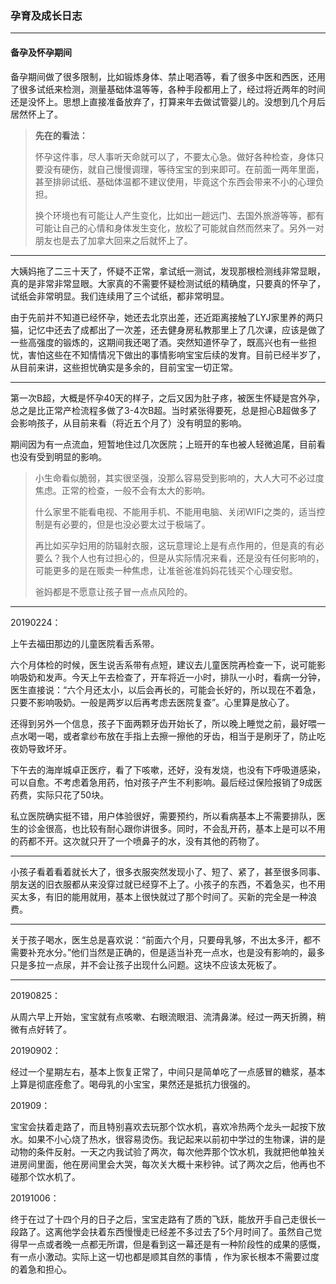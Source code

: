 ### 孕育及成长日志

---

#### 备孕及怀孕期间

备孕期间做了很多限制，比如锻炼身体、禁止喝酒等，看了很多中医和西医，还用了很多试纸来检测，测量基础体温等等，各种手段都用上了，经过将近两年的时间还是没怀上。思想上直接准备放弃了，打算来年去做试管婴儿的。没想到几个月后居然怀上了。

> **先在的看法：**
>
> 怀孕这件事，尽人事听天命就可以了，不要太心急。做好各种检查，身体只要没有硬伤，就自己慢慢调理，等待宝宝的到来即可。在前面一两年里面，甚至排卵试纸、基础体温都不建议使用，毕竟这个东西会带来不小的心理负担。
>
> 换个环境也有可能让人产生变化，比如出一趟远门、去国外旅游等等，都有可能让自己的心情和身体发生变化，放松了可能就自然而然来了。另外一对朋友也是去了加拿大回来之后就怀上了。

---

大姨妈拖了二三十天了，怀疑不正常，拿试纸一测试，发现那根检测线非常显眼，真的是非常非常显眼。大家真的不需要怀疑检测试纸的精确度，只要真的怀孕了，试纸会非常明显。我们连续用了三个试纸，都非常明显。

由于先前并不知道已经怀孕，她还去北京出差，还近距离接触了LYJ家里养的两只猫，记忆中还去了成都出了一次差，还去健身房私教那里上了几次课，应该是做了一些高强度的锻炼的，这期间我还喝了酒。突然知道怀孕了，既高兴也有一些担忧，害怕这些在不知情情况下做出的事情影响宝宝后续的发育。目前已经半岁了，从目前来讲，这些担忧确实是多余的，目前宝宝一切正常。

---

第一次B超，大概是怀孕40天的样子，之后又因为肚子疼，被医生怀疑是宫外孕，总之是比正常产检流程多做了3-4次B超。当时紧张得要死，总是担心B超做多了会影响孩子，从目前来看（将近五个月了）没有明显的影响。

期间因为有一点流血，短暂地住过几次医院；上班开的车也被人轻微追尾，目前看也没有受到明显的影响。

> 小生命看似脆弱，其实很坚强，没那么容易受到影响的，大人大可不必过度焦虑。正常的检查，一般不会有太大的影响。
>
> 什么家里不能看电视、不能用手机、不能用电脑、关闭WIFI之类的，适当控制是有必要的，但是也没必要太过于极端了。
>
> 再比如买孕妇用的防辐射衣服，这玩意理论上是有点作用的，但是真的有必要么？我个人也有过担心的，但是从实际情况来看，还是没有任何影响的，可能更多的是在贩卖一种焦虑，让准爸爸准妈妈花钱买个心理安慰。
>
> 爸妈都是不愿意让孩子冒一点点风险的。

---

20190224：

上午去福田那边的儿童医院看舌系带。

六个月体检的时候，医生说舌系带有点短，建议去儿童医院再检查一下，说可能影响吸奶和发声。今天上午去检查了，开车将近一小时，排队一小时，看病一分钟，医生直接说：“六个月还太小，以后会再长的，可能会长好的，所以现在不着急，只要不影响吸奶。一般是两岁以后再考虑去医院复查”。心里算是放心了。

还得到另外一个信息，孩子下面两颗牙齿开始长了，所以晚上睡觉之前，最好喂一点水喝一喝，或者拿纱布放在手指上去擦一擦他的牙齿，相当于是刷牙了，防止吃夜奶导致坏牙。

下午去的海岸城卓正医疗，看了下咳嗽，还好，没有发烧，也没有下呼吸道感染，可以自愈。不考虑着急用药，怕对孩子产生不利影响。最后经过保险报销了9成医药费，实际只花了50块。

私立医院确实挺不错，用户体验很好，需要预约，所以看病基本上不需要排队，医生的诊金很高，也比较有耐心跟你讲很多。同时，不会乱开药，基本上是可以不用的药都不开。这次就只开了一个喷鼻子的水，没有其他的药物了。

---

小孩子看着看着就长大了，很多衣服突然发现小了、短了、紧了，甚至很多同事、朋友送的旧衣服都从来没穿过就已经穿不上了。小孩子的东西，不着急买，也不用买太多，有旧的能用就用，基本上很快就过了那个时间了。买新的完全是一种浪费。

---

关于孩子喝水，医生总是喜欢说：“前面六个月，只要母乳够，不出太多汗，都不需要补充水分。”他们当然是正确的，但是适当补充一点水，也是没有影响的，最多只是多拉一点尿，并不会让孩子出现什么问题。这块不应该太死板了。

---

20190825：

从周六早上开始，宝宝就有点咳嗽、右眼流眼泪、流清鼻涕。经过一两天折腾，稍微有点好转了。

20190902：

经过一个星期左右，基本上恢复正常了，中间只是简单吃了一点感冒的糖浆，基本上算是彻底痊愈了。喝母乳的小宝宝，果然还是抵抗力很强的。

201909：

宝宝会扶着走路了，而且特别喜欢去玩那个饮水机，喜欢冷热两个龙头一起按下放水。如果不小心烧了热水，很容易烫伤。我记起来以前初中学过的生物课，讲的是动物的条件反射。一天之内我试验了两次，每次他弄那个饮水机，我就把他单独关进房间里面，他在房间里会大哭，每次关大概十来秒钟。试了两次之后，他再也不碰那个饮水机了。

20191006：

终于在过了十四个月的日子之后，宝宝走路有了质的飞跃，能放开手自己走很长一段路了。这离他学会扶着东西慢慢走已经差不多过去了5个月时间了。虽然自己觉得早一点或者晚一点都无所谓，但是看到这一幕还是有一种阶段性的成果的感慨，有一点小激动。实际上这一切也都是顺其自然的事情 ，作为家长根本不需要过度的着急和担心。

